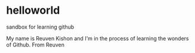 # helloworld
sandbox for learning github

My name is Reuven Kishon and I'm in the process of learning the wonders of Github.
From Reuven
